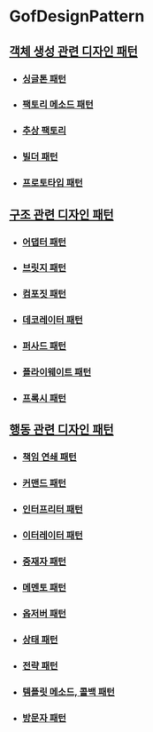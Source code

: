 # GofDesignPattern

## [객체 생성 관련 디자인 패턴](https://github.com/saechimdaeki/GofDesignPattern-With-Java/tree/main/%EA%B0%9D%EC%B2%B4%20%EC%83%9D%EC%84%B1%20%EA%B4%80%EB%A0%A8%20%EB%94%94%EC%9E%90%EC%9D%B8%20%ED%8C%A8%ED%84%B4)
- ### [싱글톤 패턴](https://github.com/saechimdaeki/GofDesignPattern-With-Java/blob/main/%EA%B0%9D%EC%B2%B4%20%EC%83%9D%EC%84%B1%20%EA%B4%80%EB%A0%A8%20%EB%94%94%EC%9E%90%EC%9D%B8%20%ED%8C%A8%ED%84%B4/%EC%8B%B1%EA%B8%80%ED%86%A4%20%ED%8C%A8%ED%84%B4.md)

- ### [팩토리 메소드 패턴](https://github.com/saechimdaeki/GofDesignPattern-With-Java/blob/main/%EA%B0%9D%EC%B2%B4%20%EC%83%9D%EC%84%B1%20%EA%B4%80%EB%A0%A8%20%EB%94%94%EC%9E%90%EC%9D%B8%20%ED%8C%A8%ED%84%B4/%ED%8C%A9%ED%86%A0%EB%A6%AC%20%EB%A9%94%EC%86%8C%EB%93%9C%20%ED%8C%A8%ED%84%B4.md)

- ### [추상 팩토리](https://github.com/saechimdaeki/GofDesignPattern-With-Java/blob/main/%EA%B0%9D%EC%B2%B4%20%EC%83%9D%EC%84%B1%20%EA%B4%80%EB%A0%A8%20%EB%94%94%EC%9E%90%EC%9D%B8%20%ED%8C%A8%ED%84%B4/%EC%B6%94%EC%83%81%20%ED%8C%A9%ED%86%A0%EB%A6%AC%20%ED%8C%A8%ED%84%B4.md)

- ### [빌더 패턴](https://github.com/saechimdaeki/GofDesignPattern-With-Java/blob/main/%EA%B0%9D%EC%B2%B4%20%EC%83%9D%EC%84%B1%20%EA%B4%80%EB%A0%A8%20%EB%94%94%EC%9E%90%EC%9D%B8%20%ED%8C%A8%ED%84%B4/%EB%B9%8C%EB%8D%94%20%ED%8C%A8%ED%84%B4.md)

- ### [프로토타입 패턴](https://github.com/saechimdaeki/GofDesignPattern-With-Java/blob/main/%EA%B0%9D%EC%B2%B4%20%EC%83%9D%EC%84%B1%20%EA%B4%80%EB%A0%A8%20%EB%94%94%EC%9E%90%EC%9D%B8%20%ED%8C%A8%ED%84%B4/%ED%94%84%EB%A1%9C%ED%86%A0%ED%83%80%EC%9E%85%20%ED%8C%A8%ED%84%B4.md)






## [구조 관련 디자인 패턴](https://github.com/saechimdaeki/GofDesignPattern-With-Java/tree/main/%EA%B5%AC%EC%A1%B0%20%EA%B4%80%EB%A0%A8%20%EB%94%94%EC%9E%90%EC%9D%B8%20%ED%8C%A8%ED%84%B4)

- ### [어댑터 패턴](https://github.com/saechimdaeki/GofDesignPattern-With-Java/blob/main/%EA%B5%AC%EC%A1%B0%20%EA%B4%80%EB%A0%A8%20%EB%94%94%EC%9E%90%EC%9D%B8%20%ED%8C%A8%ED%84%B4/%EC%96%B4%EB%8C%91%ED%84%B0%20%ED%8C%A8%ED%84%B4.md)

- ### [브릿지 패턴](https://github.com/saechimdaeki/GofDesignPattern-With-Java/blob/main/%EA%B5%AC%EC%A1%B0%20%EA%B4%80%EB%A0%A8%20%EB%94%94%EC%9E%90%EC%9D%B8%20%ED%8C%A8%ED%84%B4/%EB%B8%8C%EB%A6%BF%EC%A7%80%20%ED%8C%A8%ED%84%B4.md)

- ### [컴포짓 패턴](https://github.com/saechimdaeki/GofDesignPattern-With-Java/blob/main/%EA%B5%AC%EC%A1%B0%20%EA%B4%80%EB%A0%A8%20%EB%94%94%EC%9E%90%EC%9D%B8%20%ED%8C%A8%ED%84%B4/%EC%BB%B4%ED%8F%AC%EC%A7%93%20%ED%8C%A8%ED%84%B4.md)

- ### [데코레이터 패턴](https://github.com/saechimdaeki/GofDesignPattern-With-Java/blob/main/%EA%B5%AC%EC%A1%B0%20%EA%B4%80%EB%A0%A8%20%EB%94%94%EC%9E%90%EC%9D%B8%20%ED%8C%A8%ED%84%B4/%EB%8D%B0%EC%BD%94%EB%A0%88%EC%9D%B4%ED%84%B0%20%ED%8C%A8%ED%84%B4.md)

- ### [퍼사드 패턴](https://github.com/saechimdaeki/GofDesignPattern-With-Java/blob/main/%EA%B5%AC%EC%A1%B0%20%EA%B4%80%EB%A0%A8%20%EB%94%94%EC%9E%90%EC%9D%B8%20%ED%8C%A8%ED%84%B4/%ED%8D%BC%EC%82%AC%EB%93%9C%20%ED%8C%A8%ED%84%B4.md)

- ### [플라이웨이트 패턴](https://github.com/saechimdaeki/GofDesignPattern-With-Java/blob/main/%EA%B5%AC%EC%A1%B0%20%EA%B4%80%EB%A0%A8%20%EB%94%94%EC%9E%90%EC%9D%B8%20%ED%8C%A8%ED%84%B4/%ED%94%8C%EB%9D%BC%EC%9D%B4%EC%9B%A8%EC%9D%B4%ED%8A%B8%20%ED%8C%A8%ED%84%B4.md)

- ### [프록시 패턴](https://github.com/saechimdaeki/GofDesignPattern-With-Java/blob/main/%EA%B5%AC%EC%A1%B0%20%EA%B4%80%EB%A0%A8%20%EB%94%94%EC%9E%90%EC%9D%B8%20%ED%8C%A8%ED%84%B4/%ED%94%84%EB%A1%9D%EC%8B%9C%20%ED%8C%A8%ED%84%B4.md)





## [행동 관련 디자인 패턴](https://github.com/saechimdaeki/GofDesignPattern-With-Java/tree/main/%ED%96%89%EB%8F%99%20%EA%B4%80%EB%A0%A8%20%EB%94%94%EC%9E%90%EC%9D%B8%20%ED%8C%A8%ED%84%B4)

- ### [책임 연쇄 패턴](https://github.com/saechimdaeki/GofDesignPattern-With-Java/blob/main/%ED%96%89%EB%8F%99%20%EA%B4%80%EB%A0%A8%20%EB%94%94%EC%9E%90%EC%9D%B8%20%ED%8C%A8%ED%84%B4/%EC%B1%85%EC%9E%84%20%EC%97%B0%EC%87%84%20%ED%8C%A8%ED%84%B4.md)

- ### [커맨드 패턴](https://github.com/saechimdaeki/GofDesignPattern-With-Java/blob/main/%ED%96%89%EB%8F%99%20%EA%B4%80%EB%A0%A8%20%EB%94%94%EC%9E%90%EC%9D%B8%20%ED%8C%A8%ED%84%B4/%EC%BB%A4%EB%A7%A8%EB%93%9C%20%ED%8C%A8%ED%84%B4.md)

- ### [인터프리터 패턴](https://github.com/saechimdaeki/GofDesignPattern-With-Java/blob/main/%ED%96%89%EB%8F%99%20%EA%B4%80%EB%A0%A8%20%EB%94%94%EC%9E%90%EC%9D%B8%20%ED%8C%A8%ED%84%B4/%EC%9D%B8%ED%84%B0%ED%94%84%EB%A6%AC%ED%84%B0%20%ED%8C%A8%ED%84%B4.md)

- ### [이터레이터 패턴](https://github.com/saechimdaeki/GofDesignPattern-With-Java/blob/main/%ED%96%89%EB%8F%99%20%EA%B4%80%EB%A0%A8%20%EB%94%94%EC%9E%90%EC%9D%B8%20%ED%8C%A8%ED%84%B4/%EC%9D%B4%ED%84%B0%EB%A0%88%EC%9D%B4%ED%84%B0%20%ED%8C%A8%ED%84%B4.md)

- ### [중재자 패턴](https://github.com/saechimdaeki/GofDesignPattern-With-Java/blob/main/%ED%96%89%EB%8F%99%20%EA%B4%80%EB%A0%A8%20%EB%94%94%EC%9E%90%EC%9D%B8%20%ED%8C%A8%ED%84%B4/%EC%A4%91%EC%9E%AC%EC%9E%90%20%ED%8C%A8%ED%84%B4.md)

- ### [메멘토 패턴](https://github.com/saechimdaeki/GofDesignPattern-With-Java/blob/main/%ED%96%89%EB%8F%99%20%EA%B4%80%EB%A0%A8%20%EB%94%94%EC%9E%90%EC%9D%B8%20%ED%8C%A8%ED%84%B4/%EC%A4%91%EC%9E%AC%EC%9E%90%20%ED%8C%A8%ED%84%B4.md)

- ### [옵저버 패턴](https://github.com/saechimdaeki/GofDesignPattern-With-Java/blob/main/%ED%96%89%EB%8F%99%20%EA%B4%80%EB%A0%A8%20%EB%94%94%EC%9E%90%EC%9D%B8%20%ED%8C%A8%ED%84%B4/%EC%98%B5%EC%A0%80%EB%B2%84%20%ED%8C%A8%ED%84%B4.md)

- ### [상태 패턴](https://github.com/saechimdaeki/GofDesignPattern-With-Java/blob/main/%ED%96%89%EB%8F%99%20%EA%B4%80%EB%A0%A8%20%EB%94%94%EC%9E%90%EC%9D%B8%20%ED%8C%A8%ED%84%B4/%EC%83%81%ED%83%9C%20%ED%8C%A8%ED%84%B4.md)

- ### [전략 패턴](https://github.com/saechimdaeki/GofDesignPattern-With-Java/blob/main/%ED%96%89%EB%8F%99%20%EA%B4%80%EB%A0%A8%20%EB%94%94%EC%9E%90%EC%9D%B8%20%ED%8C%A8%ED%84%B4/%EC%A0%84%EB%9E%B5%20%ED%8C%A8%ED%84%B4.md)

- ### [템플릿 메소드, 콜백 패턴](https://github.com/saechimdaeki/GofDesignPattern-With-Java/blob/main/%ED%96%89%EB%8F%99%20%EA%B4%80%EB%A0%A8%20%EB%94%94%EC%9E%90%EC%9D%B8%20%ED%8C%A8%ED%84%B4/%ED%85%9C%ED%94%8C%EB%A6%BF%20%EB%A9%94%EC%86%8C%EB%93%9C%20%ED%8C%A8%ED%84%B4.md)

- ### [방문자 패턴](https://github.com/saechimdaeki/GofDesignPattern-With-Java/blob/main/%ED%96%89%EB%8F%99%20%EA%B4%80%EB%A0%A8%20%EB%94%94%EC%9E%90%EC%9D%B8%20%ED%8C%A8%ED%84%B4/%EB%B0%A9%EB%AC%B8%EC%9E%90%20%ED%8C%A8%ED%84%B4.md)

